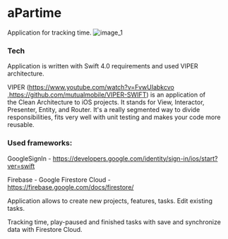 # aPartime

Application for tracking time.
![image_1](./screenshots/1_portrait.png)

### Tech

Application is written with Swift 4.0 requirements and used VIPER architecture. 

VIPER (https://www.youtube.com/watch?v=FvwUIabkcvo ,https://github.com/mutualmobile/VIPER-SWIFT) is an application of the Clean Architecture to iOS projects. It stands for View, Interactor, Presenter, Entity, and Router. It's a really segmented way to divide responsibilities, fits very well with unit testing and makes your code more reusable.


### Used frameworks:

GoogleSignIn - https://developers.google.com/identity/sign-in/ios/start?ver=swift

Firebase - Google Firestore Cloud - https://firebase.google.com/docs/firestore/ 

Application allows to create new projects, features, tasks. Edit existing tasks. 

Tracking time, play-paused and finished tasks with save and synchronize data with Firestore Cloud. 
